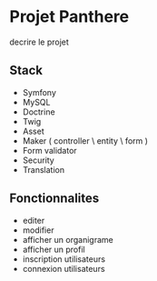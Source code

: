 # Projet Panthere
decrire le projet

## Stack
- Symfony
- MySQL
- Doctrine
- Twig
- Asset
- Maker  ( controller \ entity \ form )
- Form validator 
- Security
- Translation 

## Fonctionnalites
- editer 
- modifier
- afficher un organigrame
- afficher un profil
- inscription utilisateurs
- connexion utilisateurs